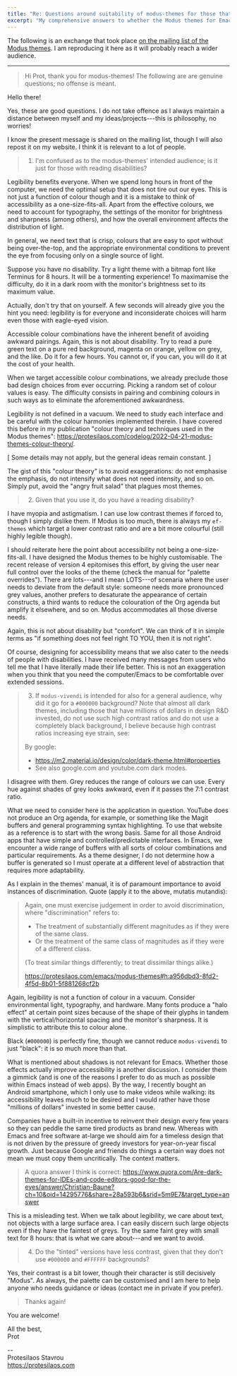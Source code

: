 ```yaml
---
title: "Re: Questions around suitability of modus-themes for those that don't have reading disabilities"
excerpt: "My comprehensive answers to whether the Modus themes for Emacs are only for people with disabilities.  In short, they are for everyone."
---
```


The following is an exchange that took place [on the mailing list of
the Modus
themes](https://lists.sr.ht/~protesilaos/modus-themes/%3CCA%2BddoUx0GFb15oQ%3Du%3Dy7oBcZanQn8As3uN50Aj%3D%3DwXTh-Tm31w%40mail.gmail.com%3E).
I am reproducing it here as it will probably reach a wider audience.

* * *

> Hi Prot, thank you for modus-themes! The following are are genuine
> questions; no offense is meant.

Hello there!

Yes, these are good questions.  I do not take offence as I always
maintain a distance between myself and my ideas/projects---this is
philosophy, no worries!

I know the present message is shared on the mailing list, though I will
also repost it on my website.  I think it is relevant to a lot of
people.

> 1) I'm confused as to the modus-themes' intended audience; is it just
> for those with reading disabilities?

Legibility benefits everyone.  When we spend long hours in front of the
computer, we need the optimal setup that does not tire out our eyes.
This is not just a function of colour though and it is a mistake to
think of accessibility as a one-size-fits-all.  Apart from the effective
colours, we need to account for typography, the settings of the monitor
for brightness and sharpness (among others), and how the overall
environment affects the distribution of light.

In general, we need text that is crisp, colours that are easy to spot
without being over-the-top, and the appropriate environmental conditions
to prevent the eye from focusing only on a single source of light.

Suppose you have no disability.  Try a light theme with a bitmap font
like Terminus for 8 hours.  It will be a tormenting experience!  To
maximamise the difficulty, do it in a dark room with the monitor's
brightness set to its maximum value.

Actually, don't try that on yourself.  A few seconds will already give
you the hint you need: legibility is for everyone and inconsiderate
choices will harm even those with eagle-eyed vision.

Accessible colour combinations have the inherent benefit of avoiding
awkward pairings.  Again, this is not about disability.  Try to read a
pure green text on a pure red background, magenta on orange, yellow on
grey, and the like.  Do it for a few hours.  You cannot or, if you can,
you will do it at the cost of your health.

When we target accessible colour combinations, we already preclude those
bad design choices from ever occurring.  Picking a random set of colour
values is easy.  The difficulty consists in pairing and combining
colours in such ways as to eliminate the aforementioned awkwardness.

Legibility is not defined in a vacuum.  We need to study each interface
and be careful with the colour harmonies implemented therein.  I have
covered this before in my publication "colour theory and techniques used
in the Modus themes":
<https://protesilaos.com/codelog/2022-04-21-modus-themes-colour-theory/>.

[ Some details may not apply, but the general ideas remain constant. ]

The gist of this "colour theory" is to avoid exaggerations: do not
emphasise the emphasis, do not intensify what does not need intensity,
and so on.  Simply put, avoid the "angry fruit salad" that plagues most
themes.

> 2) Given that you use it, do you have a reading disability?

I have myopia and astigmatism.  I can use low contrast themes if forced
to, though I simply dislike them.  If Modus is too much, there is always
my `ef-themes` which target a lower contrast ratio and are a bit more
colourful (still highly legible though).

I should reiterate here the point about accessibility not being a
one-size-fits-all.  I have designed the Modus themes to be highly
customisable.  The recent release of version 4 epitomises this effort,
by giving the user near full control over the looks of the theme (check
the manual for "palette overrides").  There are lots---and I mean
LOTS---of scenaria where the user needs to deviate from the default
style: someone needs more pronounced grey values, another prefers to
desaturate the appearance of certain constructs, a third wants to reduce
the colouration of the Org agenda but amplify it elsewhere, and so on.
Modus accommodates all those diverse needs.

Again, this is not about disability but "comfort".  We can think of it
in simple terms as "if something does not feel right TO YOU, then it is
not right".

Of course, designing for accessibility means that we also cater to the
needs of people with disabilities.  I have received many messages from
users who tell me that I have literally made their life better.  This is
not an exaggeration when you think that you need the computer/Emacs to
be comfortable over extended sessions.

> 3) If `modus-vivendi` is intended for also for a general audience,
> why did it go for a `#000000` background? Note that almost all dark
> themes, including those that have millions of dollars in design R&D
> invested, do not use such high contrast ratios and do not use a
> completely black background, I believe because high contrast ratios
> increasing eye strain, see:
>
> By google:
> - <https://m2.material.io/design/color/dark-theme.html#properties>
> - See also google.com and youtube.com dark modes.

I disagree with them.  Grey reduces the range of colours we can use.
Every hue against shades of grey looks awkward, even if it passes the
7:1 contrast ratio.

What we need to consider here is the application in question.  YouTube
does not produce an Org agenda, for example, or something like the Magit
buffers and general programming syntax highlighting.  To use that
website as a reference is to start with the wrong basis.  Same for all
those Android apps that have simple and controlled/predictable
interfaces.  In Emacs, we encounter a wide range of buffers with all
sorts of colour combinations and particular requirements.  As a theme
designer, I do not determine how a buffer is generated so I must operate
at a different level of abstraction that requires more adaptability.

As I explain in the themes' manual, it is of paramount importance to
avoid instances of discrimination.  Quote (apply it to the above,
mutatis mutandis):

> Again, one must exercise judgement in order to avoid discrimination,
> where "discrimination" refers to:
> 
> + The treatment of substantially different magnitudes as if they were of
>   the same class.
> + Or the treatment of the same class of magnitudes as if they were of a
>   different class.
> 
> (To treat similar things differently; to treat dissimilar things alike.)
> 
> <https://protesilaos.com/emacs/modus-themes#h:a956dbd3-8fd2-4f5d-8b01-5f881268cf2b>

Again, legibility is not a function of colour in a vacuum.  Consider
environmental light, typography, and hardware.  Many fonts produce a
"halo effect" at certain point sizes because of the shape of their
glyphs in tandem with the vertical/horizontal spacing and the monitor's
sharpness.  It is simplistic to attribute this to colour alone.

Black (`#000000`) is perfectly fine, though we cannot reduce
`modus-vivendi` to just "black": it is so much more than that.

What is mentioned about shadows is not relevant for Emacs.  Whether
those effects actually improve accessibility is another discussion.  I
consider them a gimmick (and is one of the reasons I prefer to do as
much as possible within Emacs instead of web apps).  By the way, I
recently bought an Android smartphone, which I only use to make videos
while walking: its accessibility leaves much to be desired and I would
rather have those "millions of dollars" invested in some better cause.

Companies have a built-in incentive to reinvent their design every few
years so they can peddle the same tired products as brand new.  Whereas
with Emacs and free software at-large we should aim for a timeless
design that is not driven by the pressure of greedy investors for
year-on-year fiscal growth.  Just because Google and friends do things a
certain way does not mean we must copy them uncritically.  The context
matters.

> A quora answer I think is correct:
> <https://www.quora.com/Are-dark-themes-for-IDEs-and-code-editors-good-for-the-eyes/answer/Christian-Baune?ch=10&oid=14295776&share=28a593b6&srid=5m9E7&target_type=answer>

This is a misleading test.  When we talk about legibility, we care about
text, not objects with a large surface area.  I can easily discern such
large objects even if they have the faintest of greys.  Try the same
faint grey with small text for 8 hours: that is what we care about---and
we want to avoid.

> 4) Do the "tinted" versions have less contrast, given that they don't
> use `#000000` and `#FFFFFF` backgrounds?

Yes, their contrast is a bit lower, though their character is still
decisively "Modus".  As always, the palette can be customised and I am
here to help anyone who needs guidance or ideas (contact me in private
if you prefer).

> Thanks again!

You are welcome!

All the best,  
Prot

--  
Protesilaos Stavrou  
<https://protesilaos.com>
